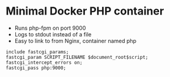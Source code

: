 # Minimal Docker PHP container

- Runs php-fpm on port 9000
- Logs to stdout instead of a file
- Easy to link to from Nginx, container named php

```
include fastcgi_params;
fastcgi_param SCRIPT_FILENAME $document_root$script;
fastcgi_intercept_errors on;
fastcgi_pass php:9000;
```
